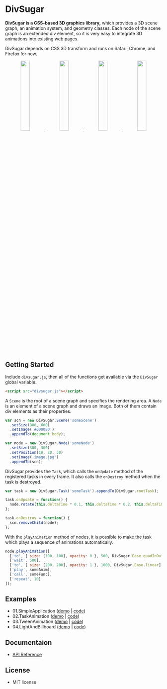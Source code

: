 DivSugar
========

**DivSugar is a CSS-based 3D graphics library,** which provides a 3D scene graph, an animation system, and geometry classes.
Each node of the scene graph is an extended div element, so it is very easy to integrate 3D animations into existing web pages.

DivSugar depends on CSS 3D transform and runs on Safari, Chrome, and Firefox for now.

<div align="center">
  <a href="http://kitao.github.com/divsugar/examples/01.SimpleApplication/">
    <img src="http://kitao.github.com/divsugar/examples/screenshots/01.SimpleApplication.png" width="24%">
  </a>
  <a href="http://kitao.github.com/divsugar/examples/02.TaskAnimation/">
    <img src="http://kitao.github.com/divsugar/examples/screenshots/02.TaskAnimation.png" width="24%">
  </a>
  <a href="http://kitao.github.com/divsugar/examples/03.TweenAnimation/">
    <img src="http://kitao.github.com/divsugar/examples/screenshots/03.TweenAnimation.png" width="24%">
  </a>
  <a href="http://kitao.github.com/divsugar/examples/04.LightAndBillboard/">
    <img src="http://kitao.github.com/divsugar/examples/screenshots/04.LightAndBillboard.png" width="24%">
  </a>
</div>

Getting Started
---------------
Include `divsugar.js`, then all of the functions get available via the `DivSugar` global variable.

```html
<script src="divsugar.js"></script>
```

A `Scene` is the root of a scene graph and specifies the rendering area.
A `Node` is an element of a scene graph and draws an image.
Both of them contain div elements as their properties.

```javascript
var scn = new DivSugar.Scene('someScene')
  .setSize(800, 600)
  .setImage('#000080')
  .appendTo(document.body);

var node = new DivSugar.Node('someNode')
  .setSize(300, 300)
  .setPosition(10, 20, 30)
  .setImage('image.jpg')
  .appendTo(scn);
```

DivSugar provides the `Task`, which calls the `onUpdate` method of the registered tasks in every frame.
It also calls the `onDestroy` method when the task is destroyed.

```javascript
var task = new DivSugar.Task('someTask').appendTo(DivSugar.rootTask);

task.onUpdate = function() {
  node.rotate(this.deltaTime * 0.1, this.deltaTime * 0.2, this.deltaTime * 0.3);
};

task.onDestroy = function() {
  scn.removeChild(node);
};
```

With the `playAnimation` method of nodes, it is possible to make the task which plays a sequence of animations automatically.

```javascript
node.playAnimation([
  ['to', { size: [100, 100], opacity: 0 }, 500, DivSugar.Ease.quadInOut],
  ['wait', 500],
  ['to', { size: [200, 200], opacity: 1 }, 1000, DivSugar.Ease.linear],
  ['play', someAnim],
  ['call', someFunc],
  ['repeat', 10]
]);
```

Examples
--------
- 01.SimpleApplication ([demo](http://kitao.github.com/divsugar/examples/01.SimpleApplication/) | [code](https://github.com/kitao/divsugar/blob/master/examples/01.SimpleApplication))
- 02.TaskAnimation ([demo](http://kitao.github.com/divsugar/examples/02.TaskAnimation/) | [code](https://github.com/kitao/divsugar/blob/master/examples/02.TaskAnimation))
- 03.TweenAnimation ([demo](http://kitao.github.com/divsugar/examples/03.TweenAnimation/) | [code](https://github.com/kitao/divsugar/blob/master/examples/03.TweenAnimation))
- 04.LightAndBillboard ([demo](http://kitao.github.com/divsugar/examples/04.LightAndBillboard/) | [code](https://github.com/kitao/divsugar/blob/master/examples/04.LightAndBillboard))

Documentaion
------------
- [API Reference](https://github.com/kitao/divsugar/blob/master/docs)

License
-------
- MIT license
